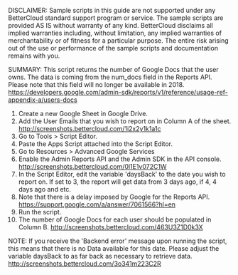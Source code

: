 DISCLAIMER: Sample scripts in this guide are not supported under any BetterCloud standard support program or service. The sample scripts are provided AS IS without warranty of any kind. BetterCloud disclaims all implied warranties including, without limitation, any implied warranties of merchantability or of fitness for a particular purpose. The entire risk arising out of the use or performance of the sample scripts and documentation remains with you.

SUMMARY: This script returns the number of Google Docs that the user owns. 
The data is coming from the num_docs field in the Reports API. Please note that this field will no longer be available in 2018.
https://developers.google.com/admin-sdk/reports/v1/reference/usage-ref-appendix-a/users-docs


1) Create a new Google Sheet in Google Drive.
2) Add the User Emails that you wish to report on in Column A of the sheet. http://screenshots.bettercloud.com/1i2x2y1k1a1c
3) Go to Tools > Script Editor.
4) Paste the Apps Script attached into the Script Editor.
5) Go to Resources > Advanced Google Services
6) Enable the Admin Reports API and the Admin SDK in the API console. http://screenshots.bettercloud.com/0l1E1v072C1W
7) In the Script Editor, edit the variable 'daysBack' to the date you wish to report on. If set to 3, the report will get data from 3 days ago, if 4, 4 days ago and etc. 
8) Note that there is a delay imposed by Google for the Reports API. https://support.google.com/a/answer/7061566?hl=en
9) Run the script.
10) The number of Google Docs for each user should be populated in Column B. http://screenshots.bettercloud.com/463U3Z1D0k3X

NOTE: If you receive the 'Backend error' message upon running the script, this means that there is no Data available for this date. Please adjust the variable daysBack to as far back as necessary to retrieve data. http://screenshots.bettercloud.com/3o341m223C2R
